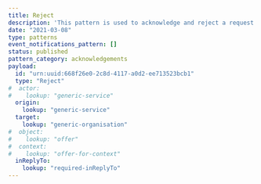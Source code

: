 ```yaml
---
title: Reject
description: 'This pattern is used to acknowledge and reject a request (`Offer`). This should be interpreted to mean that the `target` will take no further action with regard to this `Offer`. It does not imply any kind of outcome beyond this.'
date: "2021-03-08"
type: patterns
event_notifications_pattern: []
status: published
pattern_category: acknowledgements
payload:
  id: "urn:uuid:668f26e0-2c8d-4117-a0d2-ee713523bcb1"
  type: "Reject"
#  actor:
#    lookup: "generic-service"
  origin:
    lookup: "generic-service"
  target:
    lookup: "generic-organisation"
#  object:
#    lookup: "offer"
#  context:
#    lookup: "offer-for-context"
  inReplyTo:
    lookup: "required-inReplyTo"
---
```


